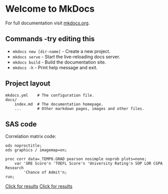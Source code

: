 # Welcome to MkDocs

For full documentation visit [mkdocs.org](https://www.mkdocs.org).

## Commands -try editing this

* `mkdocs new [dir-name]` - Create a new project.
* `mkdocs serve` - Start the live-reloading docs server.
* `mkdocs build` - Build the documentation site.
* `mkdocs -h` - Print help message and exit.


## Project layout

    mkdocs.yml    # The configuration file.
    docs/
        index.md  # The documentation homepage.
        ...       # Other markdown pages, images and other files.
		
## SAS code

 Correlation matrix code:

	ods noproctitle; 
	ods graphics / imagemap=on; 
	 
	proc corr data=_TEMP0.GRAD pearson nosimple noprob plots=none; 
		var 'GRE Score'n 'TOEFL Score'n 'University Rating'n SOP LOR CGPA Research  
			'Chance of Admit'n; 
	run; 
<a href="https://github.com/Ak1714/SAS_models/tree/master/Decision_Support/Correlation_matrix-results.html)">Click for results</a>
	[Click for results](https://github.com/Ak1714/SAS_models/tree/master/Decision_Support/Correlation_matrix-results.html)

